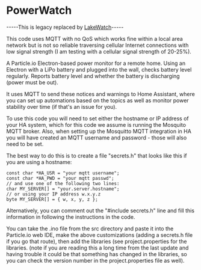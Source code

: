 # PowerWatch

-----This is legacy replaced by [LakeWatch](https://github.com/cecat/Lake-Watch)-----

This code uses MQTT with no QoS which works
fine within a local area network but is not so reliable traversing cellular Internet
connections with low signal strength (I am testing with a cellular signal strength
of 20-25%).

A Particle.io Electron-based power monitor for a remote home. Using an Electron
with a LiPo battery and plugged into the wall, checks battery level regularly.
Reports battery level and whether the battery is discharging (power must be out).

It uses MQTT to send these notices and warnings to Home Assistant, where you can set
up automations based on the topics as well as monitor power stability over time (if
that's an issue for you).

To use this code you will need to set either the hostname or IP address of your HA system,
which for this code we assume is running the Mosquito MQTT broker.
Also, when setting up the Mosquitto MQTT integration in HA you will have created
an MQTT username and password - those will also need to be set.

The best way to do this is to create a file "secrets.h" that looks like this if you are
using a hostname:

```
const char *HA_USR = "your mqtt username";
const char *HA_PWD = "your mqtt passwd";
// and use one of the following two lines:
char MY_SERVER[] = "your.server.hostname";
// or using your IP address w.x.y.z
byte MY_SERVER[] = { w, x, y, z };
```

Alternatively, you can comment out the "#include secrets.h" line and fill this information in
following the instructions in the code.

You can take the .ino file from the src directory and paste it into the Particle.io web IDE,
make the above customizations (adding a secrets.h file if you go that route),
then add the libraries (see project.properties for
the libraries. (note if you are reading this a long time from the last update and
having trouble it could be that something has changed in the libraries, so you
can check the version number in the project.properties file as well).
